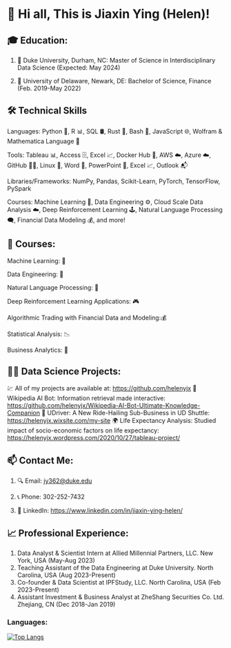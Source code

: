 # 👋 Hi all, This is Jiaxin Ying (Helen)!

## 🎓 Education:
1. 🔭 Duke University, Durham, NC: Master of Science in Interdisciplinary Data Science (Expected: May 2024)
   
3. 🏫  University of Delaware, Newark, DE: Bachelor of Science, Finance (Feb. 2019-May 2022) 

## 🛠 Technical Skills

Languages: Python 🐍, R 📊, SQL 🛢, Rust 🦀, Bash 🐚, JavaScript 🌐, Wolfram & Mathematica Language 📐

Tools: Tableau 📊, Access 🗄, Excel 📈, Docker Hub 🐳, AWS ☁️, Azure ☁️, GitHub 👨‍💻, Linux 🐧, Word 📝, PowerPoint 🎥, Excel 📈, Outlook 📬

Libraries/Frameworks: NumPy, Pandas, Scikit-Learn, PyTorch, TensorFlow, PySpark

Courses: Machine Learning 🤖, Data Engineering ⚙️, Cloud Scale Data Analysis ☁️, Deep Reinforcement Learning 🕹, Natural Language Processing 🗨️, Financial Data Modeling 💰, and more!

## 📘 Courses: 

Machine Learning: 🤖

Data Engineering: 🔨

Natural Language Processing: 📝

Deep Reinforcement Learning Applications: 🎮

Algorithmic Trading with Financial Data and Modeling:💰

Statistical Analysis: 📉

Business Analytics: 👔

## 👨‍💻 Data Science Projects: 
💹 All of my projects are available at: https://github.com/helenyjx
🚀 Wikipedia AI Bot: Information retrieval made interactive: https://github.com/helenyjx/Wikipedia-AI-Bot-Ultimate-Knowledge-Companion 
🚖 UDriver: A New Ride-Hailing Sub-Business in UD Shuttle: https://helenyjx.wixsite.com/my-site 
🌍 Life Expectancy Analysis: Studied impact of socio-economic factors on life expectancy: https://helenyjx.wordpress.com/2020/10/27/tableau-project/

## 📫 Contact Me:
1. 🔍 Email: jy362@duke.edu
   
2. 📞 Phone: 302-252-7432
   
3. 📄 LinkedIn: https://www.linkedin.com/in/jiaxin-ying-helen/

## 📈 Professional Experience:
1. Data Analyst & Scientist Intern at Allied Millennial Partners, LLC. New York, USA (May-Aug 2023)
2. Teaching Assistant of the Data Engineering at Duke University. North Carolina, USA (Aug 2023-Present)
3. Co-founder & Data Scientist at IPFStudy, LLC. North Carolina, USA (Feb 2023-Present)
4. Assistant Investment & Business Analyst at ZheShang Securities Co. Ltd. Zhejiang, CN (Dec 2018-Jan 2019)

### Languages:

[![Top Langs](https://github-readme-stats.vercel.app/api/top-langs/?username=helenyjx&layout=compact&theme=vision-friendly-dark)](https://github.com/anuraghazra/github-readme-stats)
